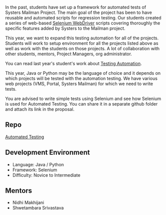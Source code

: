 In the past, students have set up a framework for automated tests of Systers Mailman Project. The main goal of the project has been to have reusable and automated scripts for regression testing.  Our students created a series of web-based [Selenium WebDriver](http://docs.seleniumhq.org/projects/webdriver/) scripts covering thoroughly the specific features added by Systers to the Mailman project. 

This year, we want to expand this testing automation for all of the projects. Students will work to setup environment for all the projects listed above as well as work with the students on those projects. A lot of collaboration with other students, mentors, Project Managers, org administrator.

You can read last year's student's work about [Testing Automation](http://systers.org/systers-dev/doku.php/olga_maciaszek-sharma:gsoc2013).

This year, Java or Python may be the language of choice and it depends on which projects will be tested with the automation testing. We have various web projects (VMS, Portal, Systers Mailman) for which we need to write tests. 

You are advised to write simple tests using Selenium and see how Selenium is used for Automated Testing.
You can share it in a separate github folder and attach its link in the proposal. 

## Repo
[Automated Testing](https://github.com/systers/automated-testing)

## Development Environment
* Language: Java / Python
* Framework: Selenium
* Difficulty: Novice to Intermediate

## Mentors
* Nidhi Makhijani
* Shwetambara Srivastava
